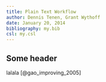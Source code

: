 ```yaml
---
title: Plain Text Workflow
author: Dennis Tenen, Grant Wythoff
date: January 20, 2014
bibliography: my.bib
csl: my.csl
---
```


## Some header

lalala [@gao_improving_2005]